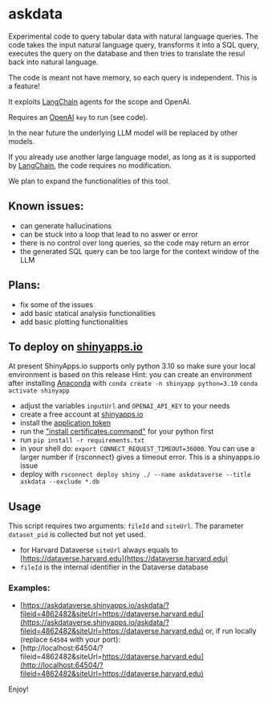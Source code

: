 # askdata

Experimental code to query tabular data with natural language queries.
The code takes the input natural language query, transforms it into a SQL query, executes the query on the database and then tries to translate the resul back into natural language. 

The code is meant not have memory, so each query is independent. This is a feature!

It exploits [LangChain](https://www.langchain.com) agents for the scope and OpenAI.

Requires an [OpenAI](https://openai.com) `key` to run (see code).

In the near future the underlying LLM model will be replaced by other models.

If you already use another large language model, as long as it is supported
by [LangChain](https://www.langchain.com), the code requires no modification.

We plan to expand the functionalities of this tool.

## Known issues:
* can generate hallucinations
* can be stuck into a loop that lead to no aswer or error
* there is no control over long queries, so the code may return an error
* the generated SQL query can be too large for the context window of the LLM

## Plans:
* fix some of the issues
* add basic statical analysis functionalities
* add basic plotting functionalities

## To deploy on [shinyapps.io](https://www.shinyapps.io)
At present ShinyApps.io supports only python 3.10 so make sure your local environment is based on this release
Hint: you can create an environment after installing [Anaconda](https://docs.anaconda.com/free/anaconda/install/index.html) with 
`conda create -n shinyapp python=3.10`
`conda activate shinyapp`
* adjust the variables `inputUrl` and `OPENAI_API_KEY` to your needs
* create a free account at [shinyapps.io](https://www.shinyapps.io)
* install the [application token](https://docs.posit.co/shinyapps.io/getting-started.html) 
* run the ["install certificates.command"](https://www.geeksforgeeks.org/how-to-install-and-use-ssl-certificate-in-python/) for your python first
* run `pip install -r requirements.txt`
* in your shell do: `export CONNECT_REQUEST_TIMEOUT=36000`. You can use a larger number if {rsconnect} gives a timeout error. This is a shinyapps.io issue
* deploy with `rsconnect deploy shiny ./ --name askdataverse --title askdata --exclude *.db`



## Usage 
This script requires two arguments: `fileId` and `siteUrl`. 
The parameter `dataset_pid` is collected but not yet used.

* for Harvard Dataverse `siteUrl` always equals to [https://dataverse.harvard.edu](https://dataverse.harvard.edu)
* `fileId` is the internal identifier in the Dataverse database

### Examples:
* [https://askdataverse.shinyapps.io/askdata/?fileid=4862482&siteUrl=https://dataverse.harvard.edu](https://askdataverse.shinyapps.io/askdata/?fileid=4862482&siteUrl=https://dataverse.harvard.edu)
or, if run locally (replace `64504` with your port):
* [http://localhost:64504/?fileid=4862482&siteUrl=https://dataverse.harvard.edu](http://localhost:64504/?fileid=4862482&siteUrl=https://dataverse.harvard.edu)



Enjoy!
